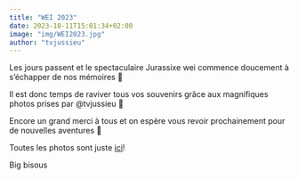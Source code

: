```yaml
---
title: "WEI 2023"
date: 2023-10-11T15:01:34+02:00
image: "img/WEI2023.jpg"
author: "tvjussieu"
---
```


Les jours passent et le spectaculaire Jurassixe wei commence doucement à s’échapper de nos mémoires 🥹

Il est donc temps de raviver tous vos souvenirs grâce aux magnifiques photos prises par @tvjussieu 📸

Encore un grand merci à tous et on espère vous revoir prochainement pour de nouvelles aventures 🤭

Toutes les photos sont juste [ici](https://www.facebook.com/media/set/?set=a.1259038374996306&type=3)!

Big bisous